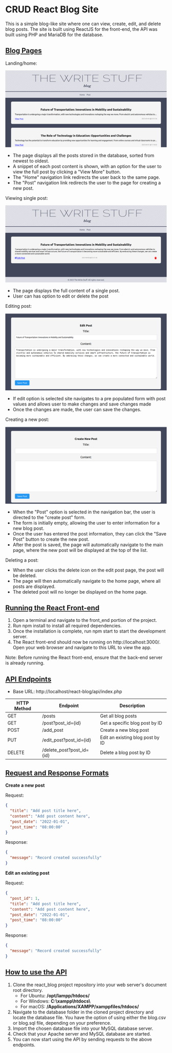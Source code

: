 <h1> CRUD React Blog Site</h1>

This is a simple blog-like site where one can view, create, edit, and delete blog posts. The site is built using ReactJS for the front-end, the API was built using PHP and MariaDB for the database.

<h2><u> Blog Pages </u></h2>

Landing/home:

![](blog_pages_images/all_posts_landing_main_page.png)

- The page displays all the posts stored in the database, sorted from newest to oldest.
- A snippet of each post content is shown, with an option for the user to view the full post by clicking a "View More" button.
- The "Home" navigation link redirects the user back to the same page.
- The "Post" navigation link redirects the user to the page for creating a new post.

Viewing single post:

![](blog_pages_images/view_single_post_page.png)

- The page displays the full content of a single post.
- User can has option to edit or delete the post

Editing post:

![](blog_pages_images/edditing_post.png)

- If edit option is selected site navigates to a pre populated form with post values and allows user to make changes and save changes made
- Once the changes are made, the user can save the changes.

Creating a new post:

![](blog_pages_images/create_post.png)

- When the "Post" option is selected in the navigation bar, the user is directed to the "create post" form.
- The form is initially empty, allowing the user to enter information for a new blog post.
- Once the user has entered the post information, they can click the "Save Post" button to create the new post.
- After the post is saved, the page will automatically navigate to the main page, where the new post will be displayed at the top of the list.

Deleting a post:

- When the user clicks the delete icon on the edit post page, the post will be deleted.
- The page will then automatically navigate to the home page, where all posts are displayed.
- The deleted post will no longer be displayed on the home page.

<h2><u> Running the React Front-end </u></h2>

1. Open a terminal and navigate to the front_end portion of the project.
2. Run npm install to install all required dependencies.
3. Once the installation is complete, run npm start to start the development server.
4. The React front-end should now be running on http://localhost:3000/. Open your web browser and navigate to this URL to view the app.

Note: Before running the React front-end, ensure that the back-end server is already running.

<h2><u> API Endpoints </u></h2>

- Base URL: http://localhost/react-blog/api/index.php

| HTTP Method | Endpoint                  | Description                      |
| ----------- | ------------------------- | -------------------------------- |
| GET         | /posts                    | Get all blog posts               |
| GET         | /post?post_id={id}        | Get a specific blog post by ID   |
| POST        | /add_post                 | Create a new blog post           |
| PUT         | /edit_post?post_id={id}   | Edit an existing blog post by ID |
| DELETE      | /delete_post?post_id={id} | Delete a blog post by ID         |

<h2><u> Request and Response Formats </u></h2>

<b> Create a new post </b>

Request:

```json
{
  "title": "Add post title here",
  "content": "Add post content here",
  "post_date": "2022-01-01",
  "post_time": "08:00:00"
}
```

Response:

```json
{
  "message": "Record created successfully"
}
```

<b> Edit an existing post </b>

Request:

```json
{
  "post_id": 1,
  "title": "Add post title here",
  "content": "Add post content here",
  "post_date": "2022-01-01",
  "post_time": "08:00:00"
}
```

Response:

```json
{
  "message": "Record created successfully"
}
```

<h2><u> How to use the API </u></h2>

1. Clone the react_blog project repository into your web server's document root directory.
   - For Ubuntu: **/opt/lampp/htdocs/**
   - For Windows: **C:\xampp\htdocs\\**
   - For macOS: **/Applications/XAMPP/xamppfiles/htdocs/**
2. Navigate to the database folder in the cloned project directory and locate the database file. You have the option of using either the blog.csv or blog.sql file, depending on your preference.
3. Import the chosen database file into your MySQL database server.
4. Check that your Apache server and MySQL database are started.
5. You can now start using the API by sending requests to the above endpoints.
